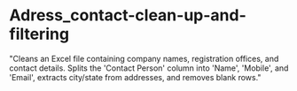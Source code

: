 # Adress_contact-clean-up-and-filtering
"Cleans an Excel file containing company names, registration offices, and contact details. Splits the 'Contact Person' column into 'Name', 'Mobile', and 'Email', extracts city/state from addresses, and removes blank rows."
